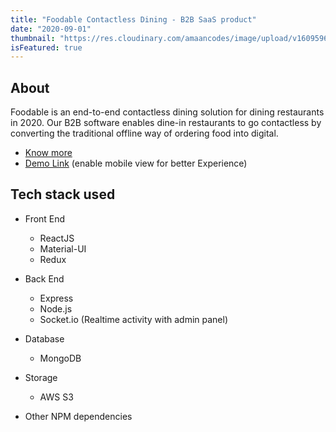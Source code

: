 ```yaml
---
title: "Foodable Contactless Dining - B2B SaaS product"
date: "2020-09-01"
thumbnail: "https://res.cloudinary.com/amaancodes/image/upload/v1609596821/projects-img/foodable/Instagram_post_-_1_1_vhrfuv.png"
isFeatured: true
---
```


## About

Foodable is an end-to-end contactless dining
solution for dining restaurants in 2020.
Our B2B software enables dine-in restaurants
to go contactless by converting the traditional
offline way of ordering food into digital.

- [Know more](https://foodable.in)
- [Demo Link](https://foodable.in/menu) (enable mobile view for better Experience)

## Tech stack used

- Front End

  - ReactJS
  - Material-UI
  - Redux

- Back End

  - Express
  - Node.js
  - Socket.io (Realtime activity with admin panel)

- Database

  - MongoDB

- Storage

  - AWS S3

- Other NPM dependencies
